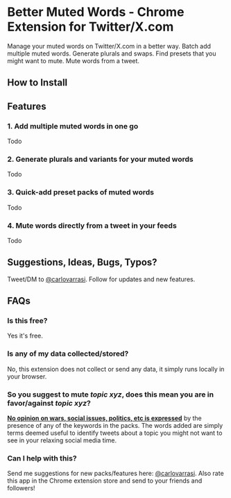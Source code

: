 # Better Muted Words - Chrome Extension for Twitter/X.com
Manage your muted words on Twitter/X.com in a better way. Batch add multiple muted words. Generate plurals and swaps. Find presets that you might want to mute. Mute words from a tweet.

## How to Install

## Features

### 1. Add multiple muted words in one go
Todo

### 2. Generate plurals and variants for your muted words
Todo

### 3. Quick-add preset packs of muted words 
Todo

### 4. Mute words directly from a tweet in your feeds
Todo

## Suggestions, Ideas, Bugs, Typos?
Tweet/DM to <a href="https://x.com/carlovarrasi">@carlovarrasi</a>.
Follow for updates and new features.

## FAQs
### Is this free?
Yes it's free.

### Is any of my data collected/stored?
No, this extension does not collect or send any data, it simply runs locally in your browser.

### So you suggest to mute <i>topic xyz</i>, does this mean you are in favor/against <i>topic xyz</i>?
<u><b>No opinion on wars, social issues, politics, etc is expressed</b></u> by the presence of any of the keywords in the packs.
The words added are simply terms deemed useful to identify tweets about a topic you might not want to see in your relaxing social media time.<br>

### Can I help with this?
Send me suggestions for new packs/features here: <a href="https://x.com/carlovarrasi">@carlovarrasi</a>.
Also rate this app in the Chrome extension store and send to your friends and followers!
